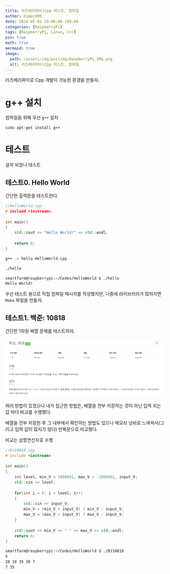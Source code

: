 ```yaml
---
title: 라즈베리파이)Cpp 테스트, 컴파일
author: Kimec995
date: 2024-05-01 19:00:00 +09:00
categories: [RaspberryPi]
tags: [RaspberryPi, Linux, C++]
pin: true
math: true
mermaid: true
image: 
  path: /assets/img/postimg/RaspberryPi_IMG.png
  alt: 라즈베리파이)Cpp 테스트, 컴파일
---
```


라즈베리파이로 Cpp 개발이 가능한 환경을 만들자.

# g++ 설치
컴파일을 위해 우선 `g++` 설치

```bash
sudo apt-get install g++
```

# 테스트
설치 되었나 테스트

## 테스트0. Hello World
간단한 출력문을 테스트한다.

```cpp
//HelloWorld.cpp
# inclued <iostream>

int main()
{
	std::cout << "Hello World!" << std::endl;

	return 0;
}
```

```bash
g++ -o hello HelloWorld.cpp
```

```bash
./hello
```

```bash
smartfarm@raspberrypi:~/Codes/HelloWorld $ ./hello 
Hello World!
```
우선 테스트 용으로 직접 컴파일 메시지를 작성했지만, 나중에 라이브러리가 많아지면 `Make` 파일을 만들자.

## 테스트1. 백준: 10818

간단한 1차원 배열 문제를 테스트하자.

![image.png](..\assets\img\postimg\RaspberryPi_OS\Raspi_Cpp_BJ.png)

여러 방법이 있겠으나 내가 접근한 방법은, 배열을 전부 저장하는 것이 아닌 입력 되는 값 마다 비교를 수행했다.

배열을 전부 저장한 후 그 내부에서 확인하는 방법도 있으나 메모리 낭비로 느껴져서(그리고 입력 값이 많지가 않다) 반복문으로 비교했다.

비교는 삼항연산자로 수행

```cpp
//BJ10818.cpp
# include <iostream>

int main()
{
    int level, min_V = 1000001, max_V = -1000001, input_V;
    std::cin >> level;

    for(int i = 0; i < level; i++)
    {
        std::cin >> input_V;
        min_V = (min_V < input_V) ? min_V : input_V;
        max_V = (max_V > input_V) ? max_V : input_V;
    }

	std::cout << min_V << " " << max_V << std::endl;
    return 0;
}
```

```bash
smartfarm@raspberrypi:~/Codes/HelloWorld $ ./BJ10818 
5
20 10 35 30 7
7 35
```